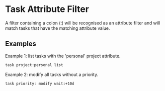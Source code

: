 # Task Attribute Filter

A filter containing a colon (:) will be recognised as an attribute filter and will match tasks that have the matching attribute value.

## Examples

Example 1: list tasks with the 'personal' project attribute.

```bash
task project:personal list
```

Example 2: modify all tasks without a priority.

```bash
task priority: modify wait:+10d
```
